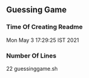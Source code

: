 ## Guessing Game
### Time Of Creating Readme
Mon May  3 17:29:25 IST 2021
### Number Of Lines
22 guessinggame.sh
